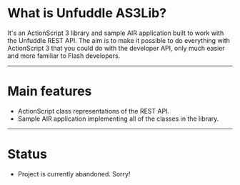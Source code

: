 # What is Unfuddle AS3Lib?
It's an ActionScript 3 library and sample AIR application built to work with the Unfuddle REST API. The aim is to make it possible to do everything with ActionScript 3 that you could do with the developer API, only much easier and more familiar to Flash developers.

***

# Main features
* ActionScript class representations of the REST API.
* Sample AIR application implementing all of the classes in the library.

***

# Status
* Project is currently abandoned. Sorry!